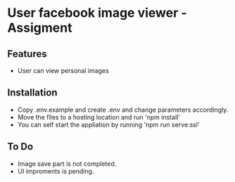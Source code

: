 # User facebook image viewer - Assigment

## Features

- User can view personal images 

## Installation

- Copy .env.example and create .env and change parameters accordingly.
- Move the files to a hosting location and run 'npm install'
- You can self start the appliation by running 'npm run serve:ssl'

## To Do

- Image save part is not completed. 
- UI improments is pending. 